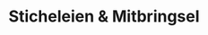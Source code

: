 ---
title: "Sticheleien & Mitbringsel"
url: /dresden/sticheleien-und-mitbringsel/
shop: Schneiderei
---